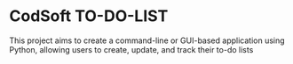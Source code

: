 # CodSoft TO-DO-LIST
This project aims to create a command-line or GUI-based application using Python, allowing users to create, update, and track their to-do lists

